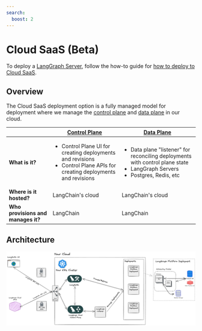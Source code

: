 ```yaml
---
search:
  boost: 2
---
```


# Cloud SaaS (Beta)

To deploy a [LangGraph Server](../concepts/langgraph_server.md), follow the how-to guide for [how to deploy to Cloud SaaS](../cloud/deployment/cloud.md).

## Overview

The Cloud SaaS deployment option is a fully managed model for deployment where we manage the [control plane](./langgraph_control_plane.md) and [data plane](./langgraph_data_plane.md) in our cloud.

|                   | [Control Plane](../concepts/langgraph_control_plane.md) | [Data Plane](../concepts/langgraph_data_plane.md) |
|-------------------|-------------------|------------|
| **What is it?** | <ul><li>Control Plane UI for creating deployments and revisions</li><li>Control Plane APIs for creating deployments and revisions</li></ul> | <ul><li>Data plane "listener" for reconciling deployments with control plane state</li><li>LangGraph Servers</li><li>Postgres, Redis, etc</li></ul> |
| **Where is it hosted?** | LangChain's cloud | LangChain's cloud |
| **Who provisions and manages it?** | LangChain | LangChain |

## Architecture

![Cloud SaaS](./img/self_hosted_control_plane_architecture.png)
